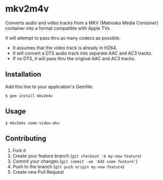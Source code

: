 # mkv2m4v

Converts audio and video tracks from a MKV (Matroska Media Container)
container into a format compatible with Apple TVs.

It will attempt to pass thru as many codecs as possible.

* It assumes that the video track is already in H264.
* It will convert a DTS audio track into separate AAC and AC3 tracks.
* If no DTS, it will pass thru the original AAC and AC3 tracks.

## Installation

Add this line to your application's Gemfile:

    $ gem install mkv2m4v

## Usage

    $ mkv2m4v some-video.mkv

## Contributing

1. Fork it
2. Create your feature branch (`git checkout -b my-new-feature`)
3. Commit your changes (`git commit -am 'Add some feature'`)
4. Push to the branch (`git push origin my-new-feature`)
5. Create new Pull Request
